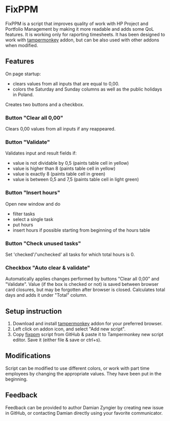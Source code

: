 # FixPPM

FixPPM is a script that improves quality of work with HP Project and Portfolio Management by making it more readable and adds some QoL features. It is working only for raporting timesheets.
It has been designed to work with [tampermonkey](http://www.tampermonkey.net) addon, but can be also used with other addons when modified.

## Features

On page startup:

* clears values from all inputs that are equal to 0,00.
* colors the Saturday and Sunday columns as well as the public holidays in Poland.

Creates two buttons and a checkbox.

### Button "Clear all 0,00"

Clears 0,00 values from all inputs if any reappeared.

### Button "Validate"

Validates input and result fields if:

* value is not dividable by 0,5 (paints table cell in yellow)
* value is higher than 8 (paints table cell in yellow)
* value is exactly 8 (paints table cell in green)
* value is between 0,5 and 7,5 (paints table cell in light green)

### Button "Insert hours"

Open new window and do

* filter tasks
* select a single task
* put hours
* insert hours if possible starting from beginning of the hours table

### Button "Check unused tasks"

Set 'checked'/'unchecked' all tasks for which total hours is 0.

### Checkbox "Auto clear & validate"

Automatically applies changes performed by buttons "Clear all 0,00" and "Validate".
Value (if the box is checked or not) is saved between browser card closures, but may be forgotten after browser is closed.
Calculates total days and adds it under "Total" column.

## Setup instruction

1. Download and install [tampermonkey](http://www.tampermonkey.net) addon for your preferred browser.
1. Left click on addon icon, and select "Add new script".
1. Copy [fixppm](fixppm.js) script from GitHub & paste it to Tampermonkey new script editor. Save it (either file & save or ctrl+s).

## Modifications

Script can be modified to use different colors, or work with part time employees by changing the appropriate values. They have been put in the beginning.

## Feedback

Feedback can be provided to author Damian Zyngier by creating new issue in GitHub, or contacting Damian directly using your favorite communicator.

